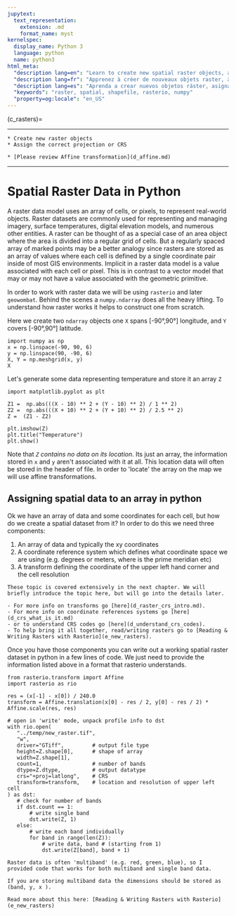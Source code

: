 ```yaml
---
jupytext:
  text_representation:
    extension: .md
    format_name: myst
kernelspec:
  display_name: Python 3
  language: python
  name: python3
html_meta:
  "description lang=en": "Learn to create new spatial raster objects, assign projections or CRS."
  "description lang=fr": "Apprenez à créer de nouveaux objets raster, à attribuer des projections ou CRS."
  "description lang=es": "Aprenda a crear nuevos objetos ráster, asignar proyecciones o CRS."
  "keywords": "raster, spatial, shapefile, rasterio, numpy"
  "property=og:locale": "en_US"
---
```


(c_rasters)=
 
----------------

```{admonition} Learning Objectives
* Create new raster objects 
* Assign the correct projection or CRS
```
```{admonition} Review
* [Please review Affine transformation](d_affine.md)
```
----------------

# Spatial Raster Data in Python
A raster data model uses an array of cells, or pixels, to represent real-world objects. Raster datasets are commonly used for representing and managing imagery, surface temperatures, digital elevation models, and numerous other entities. A raster can be thought of as a special case of an area object where the area is divided into a regular grid of cells. But a regularly spaced array of marked points may be a better analogy since rasters are stored as an array of values where each cell is defined by a single coordinate pair inside of most GIS environments. Implicit in a raster data model is a value associated with each cell or pixel. This is in contrast to a vector model that may or may not have a value associated with the geometric primitive.

In order to work with raster data we will be using `rasterio` and later `geowombat`. Behind the scenes a `numpy.ndarray` does all the heavy lifting. To understand how raster works it helps to construct one from scratch. 

Here we create two `ndarray` objects one `X` spans [-90&deg;,90&deg;] longitude, and `Y` covers [-90&deg;,90&deg;] latitude. 

 ```{code-cell} ipython3
import numpy as np
x = np.linspace(-90, 90, 6)
y = np.linspace(90, -90, 6)
X, Y = np.meshgrid(x, y)
X
```

Let's generate some data representing temperature and store it an array `Z`

```{code-cell} ipython3
import matplotlib.pyplot as plt

Z1 =  np.abs(((X - 10) ** 2 + (Y - 10) ** 2) / 1 ** 2)
Z2 =  np.abs(((X + 10) ** 2 + (Y + 10) ** 2) / 2.5 ** 2)
Z =  (Z1 - Z2)

plt.imshow(Z)
plt.title("Temperature")
plt.show()
``` 
Note that *`Z` contains no data on its location*. Its just an array, the information stored in `x` and `y` aren't associated with it at all. This location data will often be stored in the header of file. In order to 'locate' the array on the map we will use affine transformations. 



## Assigning spatial data to an array in python
Ok we have an array of data and some coordinates for each cell, but how do we create a spatial dataset from it? In order to do this we need three components:

1) An array of data and typically the xy coordinates
2) A coordinate reference system which defines what coordinate space we are using (e.g. degrees or meters, where is the prime meridian etc)
3) A transform defining the coordinate of the upper left hand corner and the cell resolution

```{note}
These topic is covered extensively in the next chapter. We will briefly introduce the topic here, but will go into the details later. 

- For more info on transforms go [here](d_raster_crs_intro.md). 
- For more info on coordinate references systems go [here](d_crs_what_is_it.md) 
- or to understand CRS codes go [here](d_understand_crs_codes). 
- To help bring it all together, read/writing rasters go to [Reading & Writing Rasters with Rasterio](e_new_rasters).
```

Once you have those components you can write out a working spatial raster dataset in python in a few lines of code. We just need to provide the information listed above in a format that rasterio understands. 


 ```{code-cell} ipython3
from rasterio.transform import Affine
import rasterio as rio

res = (x[-1] - x[0]) / 240.0
transform = Affine.translation(x[0] - res / 2, y[0] - res / 2) * Affine.scale(res, res)

# open in 'write' mode, unpack profile info to dst
with rio.open(
    "../temp/new_raster.tif",
    "w",
    driver="GTiff",         # output file type
    height=Z.shape[0],      # shape of array
    width=Z.shape[1],
    count=1,                # number of bands
    dtype=Z.dtype,          # output datatype
    crs="+proj=latlong",    # CRS
    transform=transform,    # location and resolution of upper left cell
) as dst:
    # check for number of bands
    if dst.count == 1:
        # write single band
        dst.write(Z, 1)
    else:
        # write each band individually
        for band in range(len(Z)):
            # write data, band # (starting from 1)
            dst.write(Z[band], band + 1)
```

```{note}
Raster data is often 'multiband' (e.g. red, green, blue), so I provided code that works for both multiband and single band data. 

If you are storing multiband data the dimensions should be stored as (band, y, x ).

Read more about this here: [Reading & Writing Rasters with Rasterio](e_new_rasters)
```